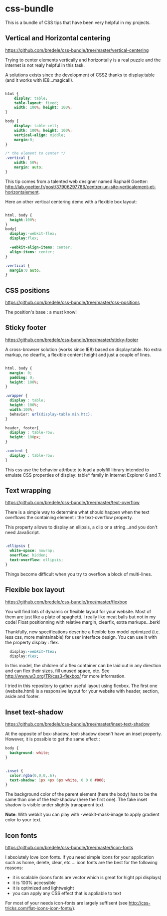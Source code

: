 css-bundle
==========

This is a bundle of CSS tips that have been very helpful in my projects. 

## Vertical and Horizontal centering 

https://github.com/bredele/css-bundle/tree/master/vertical-centering

Trying to center elements vertically and horizontally is a real puzzle and the internet is not realy 
helpful in this task. 

A solutions exists since the development of CSS2 thanks to display:table (and it works with IE8...magical!).


```css

html {
	display: table;
	table-layout: fixed;
	width: 100%; height: 100%;
}

body {	
	display: table-cell;	
	width: 100%; height: 100%;
	vertical-align: middle;
	margin:0;
}

/* the element to center */
.vertical {
	width: 50%;
	margin: auto;
}

```
This tip comes from a talented web designer named Raphaël Goetter: http://lab.goetter.fr/post/37906297786/centrer-un-site-verticalement-et-horizontalement.

Here an other vertical centering demo with a flexible box layout:

```css

html, body {
  height:100%;
}
body{
  display:-webkit-flex;
  display:flex;

  -webkit-align-items: center;
  align-items: center;
}

.vertical {
  margin:0 auto;
}

```

## CSS positions

https://github.com/bredele/css-bundle/tree/master/css-positions

The position's base : a must know!

## Sticky footer

https://github.com/bredele/css-bundle/tree/master/sticky-footer

A cross-browser solution (works since IE8) based on display:table. No extra markup, no clearfix, a flexible content height and just a couple of lines.

```css

html, body {
  margin: 0; 
  padding: 0;
  height: 100%;
}

.wrapper {
  display : table;
  height: 100%;
  width:100%;
  behavior: url(display-table.min.htc);
}

header, footer{
  display : table-row;
  height: 100px;
}

.content {
  display : table-row;
}

```

This css use the behavior attribute to load a polyfill library intended to emulate CSS properties of display: table* family in Internet Explorer 6 and 7.

## Text wrapping

https://github.com/bredele/css-bundle/tree/master/text-overflow

There is a simple way to determine what should happen when the text overflows the containing element : the text-overflow property.


This property allows to display an ellipsis, a clip or a string...and you don't need JavaScript.

```css

.ellipsis {
  white-space: nowrap;
  overflow: hidden;
  text-overflow: ellipsis;
}

```
Things become difficult when you try to overflow a block of multi-lines. 

## Flexible box layout

https://github.com/bredele/css-bundle/tree/master/flexbox

You will find lots of dynamic or flexible layout for your website. 
Most of them are just like a plate of spaghetti. I really like meat balls but not in my code! Float positionning with relative margin, clearfix, extra markups...berk!

Thankfully, new specifications describe a flexible box model optimized (i.e. less css, more maintainable) for user interface design. You can use it with the property display : flex.

```css
  display:-webkit-flex;
  display:flex;
```

In this model, the children of a flex container can be laid out in any direction and can flex their sizes, fill unused space, etc. See http://www.w3.org/TR/css3-flexbox/ for more information.

I tried in this repository to gather useful layout using flexbox. The first one (website.html) is a responsive layout for your website with header, section, aside and footer.

## Inset text-shadow

https://github.com/bredele/css-bundle/tree/master/inset-text-shadow

At the opposite of box-shadow, text-shadow doesn't have an inset property. However, it is possible to get the same effect : 

```css
body { 
  background: white;
}


.inset {
  color:rgba(0,0,0,.6);
  text-shadow: 1px 4px 6px white, 0 0 0 #000;
}
```

The background color of the parent element (here the body) has to be the same than one of the text-shadow (here the first one). The fake inset shadow is visible under slightly transparent text.

**Note**: With webkit you can play with -webkit-mask-image to apply gradient color to your text. 

## Icon fonts

https://github.com/bredele/css-bundle/tree/master/icon-fonts

I absolutely love icon fonts. If you need simple icons for your application such as home, delete, clear, etc ... icon fonts are the best for the following reasons:
  - it is scalable (icons fonts are vector which is great for hight ppi displays)
  - it is 100% accessible
  - it is optimized and lightweight
  - you can apply any CSS effect that is appliable to text

For most of your needs icon-fonts are largely suffisent (see http://css-tricks.com/flat-icons-icon-fonts/).
